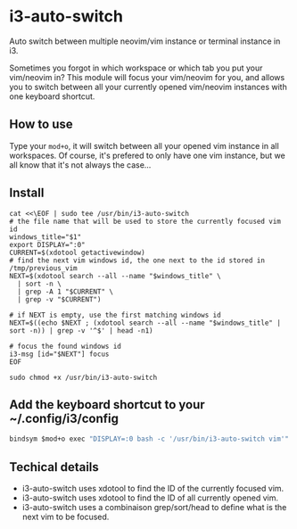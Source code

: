 # i3-auto-switch

Auto switch between multiple neovim/vim instance or terminal instance in i3.

Sometimes you forgot in which workspace or which tab you put your vim/neovim in? 
This module will focus your vim/neovim for you, and allows you to switch between all your currently opened vim/neovim instances with one keyboard shortcut.

## How to use

Type your `mod+o`, it will switch between all your opened vim instance in all workspaces.
Of course, it's prefered to only have one vim instance, but we all know that it's not always the case...

## Install

```shell
cat <<\EOF | sudo tee /usr/bin/i3-auto-switch
# the file name that will be used to store the currently focused vim id
windows_title="$1"
export DISPLAY=":0"
CURRENT=$(xdotool getactivewindow)
# find the next vim windows id, the one next to the id stored in /tmp/previous_vim
NEXT=$(xdotool search --all --name "$windows_title" \
  | sort -n \
  | grep -A 1 "$CURRENT" \
  | grep -v "$CURRENT")

# if NEXT is empty, use the first matching windows id
NEXT=$((echo $NEXT ; (xdotool search --all --name "$windows_title" | sort -n)) | grep -v '^$' | head -n1)

# focus the found windows id
i3-msg [id="$NEXT"] focus
EOF

sudo chmod +x /usr/bin/i3-auto-switch
```

## Add the keyboard shortcut to your ~/.config/i3/config

```i3
bindsym $mod+o exec "DISPLAY=:0 bash -c '/usr/bin/i3-auto-switch vim'"
```

## Techical details

- i3-auto-switch uses xdotool to find the ID of the currently focused vim.
- i3-auto-switch uses xdotool to find the ID of all currently opened vim.
- i3-auto-switch uses a combinaison grep/sort/head to define what is the next vim to be focused.
